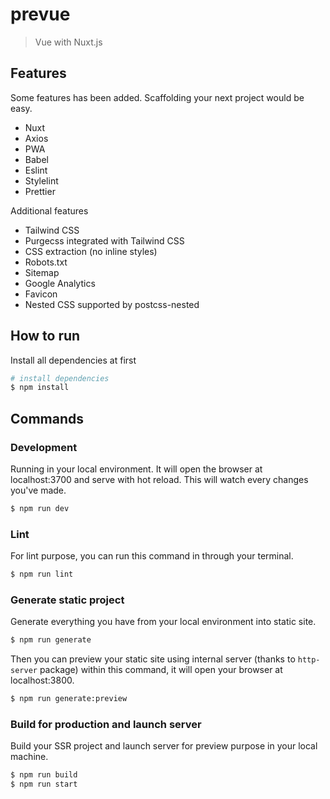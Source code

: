 # prevue

> Vue with Nuxt.js

## Features

Some features has been added. Scaffolding your next project would be easy.

- Nuxt
- Axios
- PWA
- Babel
- Eslint
- Stylelint
- Prettier

Additional features

- Tailwind CSS
- Purgecss integrated with Tailwind CSS
- CSS extraction (no inline styles)
- Robots.txt
- Sitemap
- Google Analytics
- Favicon
- Nested CSS supported by postcss-nested

## How to run

Install all dependencies at first

``` bash
# install dependencies
$ npm install
```

## Commands

### Development

Running in your local environment. It will open the browser at localhost:3700 and serve with hot reload. This will watch every changes you've made.

``` bash
$ npm run dev
```

### Lint

For lint purpose, you can run this command in through your terminal.

``` bash
$ npm run lint
```

### Generate static project

Generate everything you have from your local environment into static site. 

``` bash
$ npm run generate
```

Then you can preview your static site using internal server (thanks to `http-server` package) within this command, it will open your browser at localhost:3800.

``` bash
$ npm run generate:preview
```

### Build for production and launch server

Build your SSR project and launch server for preview purpose in your local machine.

``` bash
$ npm run build
$ npm run start
```

